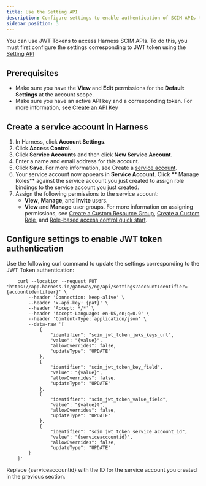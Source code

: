 ```yaml
---
title: Use the Setting API
description: Configure settings to enable authentication of SCIM APIs through JWT tokens.
sidebar_position: 3
---
```


You can use JWT Tokens to access Harness SCIM APIs. To do this, you must first configure the settings corresponding to JWT token using the [Setting API](https://apidocs.harness.io/tag/Setting#operation/updateSettingValue)

## Prerequisites

- Make sure you have the **View** and **Edit** permissions for the **Default Settings** at the account scope.
- Make sure you have an active API key and a corresponding token. For more information, see [Create an API Key](../4_Role-Based-Access-Control/7-add-and-manage-api-keys.md#create-personal-access-token)
  
## Create a service account in Harness

1. In Harness, click **Account Settings**.
2. Click **Access Control**.
3. Click **Service Accounts** and then click **New Service Account**.
4. Enter a name and email address for this account.
5. Click **Save**.
   For more information, see Create a [service account](../4_Role-Based-Access-Control/6-add-and-manage-service-account.md).
6. Your service account now appears in **Service Account**. Click ** Manage Roles** against the service account you just created to assign role bindings to the service account you just created.
7. Assign the following permissions to the service account:
    - **View**, **Manage**, and **Invite** users.
    - **View** and **Manage** user groups.
  For more information on assigning permissions, see [Create a Custom Resource Group](../4_Role-Based-Access-Control/10-set-up-rbac-pipelines.md#step-2-create-a-custom-resource-group), [Create a Custom Role](../4_Role-Based-Access-Control/10-set-up-rbac-pipelines.md#step-3-create-a-custom-role), and [Role-based access control quick start](../4_Role-Based-Access-Control/10-set-up-rbac-pipelines.md).

## Configure settings to enable JWT token authentication

   Use the following curl command to update the settings corresponding to the JWT Token authentication:
            
        curl --location --request PUT 'https://app.harness.io/gateway/ng/api/settings?accountIdentifier={accountidentifier}' \
            --header 'Connection: keep-alive' \
            --header 'x-api-key: {pat}' \
            --header 'Accept: */*' \
            --header 'Accept-Language: en-US,en;q=0.9' \
            --header 'Content-Type: application/json' \
            --data-raw '[
                {
                    "identifier": "scim_jwt_token_jwks_keys_url",
                    "value": "{value}",
                    "allowOverrides": false,
                    "updateType": "UPDATE"
                },
                {
                    "identifier": "scim_jwt_token_key_field",
                    "value": "{value}",
                    "allowOverrides": false,
                    "updateType": "UPDATE"
                },
                {
                    "identifier": "scim_jwt_token_value_field",
                    "value": "{value}t",
                    "allowOverrides": false,
                    "updateType": "UPDATE"
                },
                {
                    "identifier": "scim_jwt_token_service_account_id",
                    "value": "{serviceaccountid}",
                    "allowOverrides": false,
                    "updateType": "UPDATE"
            }
        ]'


Replace {serviceaccountid} with the ID for the service account you created in the previous section.